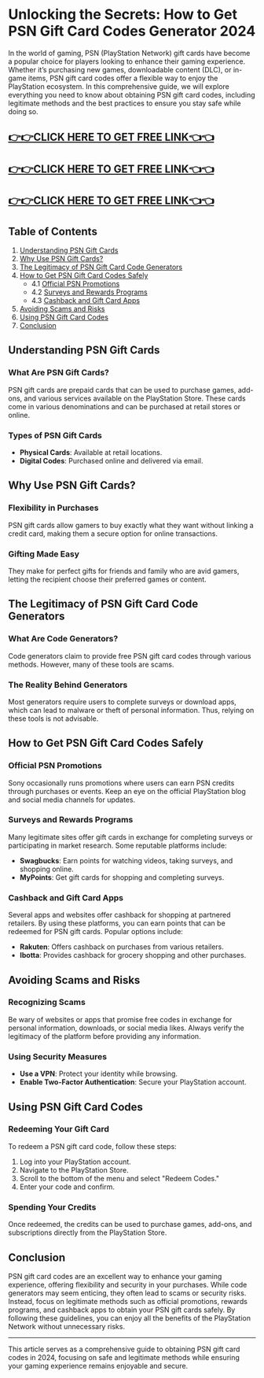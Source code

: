 # Unlocking the Secrets: How to Get PSN Gift Card Codes Generator 2024

In the world of gaming, PSN (PlayStation Network) gift cards have become a popular choice for players looking to enhance their gaming experience. Whether it’s purchasing new games, downloadable content (DLC), or in-game items, PSN gift card codes offer a flexible way to enjoy the PlayStation ecosystem. In this comprehensive guide, we will explore everything you need to know about obtaining PSN gift card codes, including legitimate methods and the best practices to ensure you stay safe while doing so.

[👉👉CLICK HERE TO GET FREE LINK👈👈](https://todaylink.site/freegiftcard/)
--
[👉👉CLICK HERE TO GET FREE LINK👈👈](https://todaylink.site/freegiftcard/)
--
[👉👉CLICK HERE TO GET FREE LINK👈👈](https://todaylink.site/freegiftcard/)
--



## Table of Contents

1. [Understanding PSN Gift Cards](#understanding-psn-gift-cards)
2. [Why Use PSN Gift Cards?](#why-use-psn-gift-cards)
3. [The Legitimacy of PSN Gift Card Code Generators](#the-legitimacy-of-psn-gift-card-code-generators)
4. [How to Get PSN Gift Card Codes Safely](#how-to-get-psn-gift-card-codes-safely)
   - 4.1 [Official PSN Promotions](#official-psn-promotions)
   - 4.2 [Surveys and Rewards Programs](#surveys-and-rewards-programs)
   - 4.3 [Cashback and Gift Card Apps](#cashback-and-gift-card-apps)
5. [Avoiding Scams and Risks](#avoiding-scams-and-risks)
6. [Using PSN Gift Card Codes](#using-psn-gift-card-codes)
7. [Conclusion](#conclusion)

## Understanding PSN Gift Cards

### What Are PSN Gift Cards?

PSN gift cards are prepaid cards that can be used to purchase games, add-ons, and various services available on the PlayStation Store. These cards come in various denominations and can be purchased at retail stores or online.

### Types of PSN Gift Cards

- **Physical Cards**: Available at retail locations.
- **Digital Codes**: Purchased online and delivered via email.

## Why Use PSN Gift Cards?

### Flexibility in Purchases

PSN gift cards allow gamers to buy exactly what they want without linking a credit card, making them a secure option for online transactions.

### Gifting Made Easy

They make for perfect gifts for friends and family who are avid gamers, letting the recipient choose their preferred games or content.

## The Legitimacy of PSN Gift Card Code Generators

### What Are Code Generators?

Code generators claim to provide free PSN gift card codes through various methods. However, many of these tools are scams. 

### The Reality Behind Generators

Most generators require users to complete surveys or download apps, which can lead to malware or theft of personal information. Thus, relying on these tools is not advisable.

## How to Get PSN Gift Card Codes Safely

### Official PSN Promotions

Sony occasionally runs promotions where users can earn PSN credits through purchases or events. Keep an eye on the official PlayStation blog and social media channels for updates.

### Surveys and Rewards Programs

Many legitimate sites offer gift cards in exchange for completing surveys or participating in market research. Some reputable platforms include:

- **Swagbucks**: Earn points for watching videos, taking surveys, and shopping online.
- **MyPoints**: Get gift cards for shopping and completing surveys.

### Cashback and Gift Card Apps

Several apps and websites offer cashback for shopping at partnered retailers. By using these platforms, you can earn points that can be redeemed for PSN gift cards. Popular options include:

- **Rakuten**: Offers cashback on purchases from various retailers.
- **Ibotta**: Provides cashback for grocery shopping and other purchases.

## Avoiding Scams and Risks

### Recognizing Scams

Be wary of websites or apps that promise free codes in exchange for personal information, downloads, or social media likes. Always verify the legitimacy of the platform before providing any information.

### Using Security Measures

- **Use a VPN**: Protect your identity while browsing.
- **Enable Two-Factor Authentication**: Secure your PlayStation account.

## Using PSN Gift Card Codes

### Redeeming Your Gift Card

To redeem a PSN gift card code, follow these steps:

1. Log into your PlayStation account.
2. Navigate to the PlayStation Store.
3. Scroll to the bottom of the menu and select "Redeem Codes."
4. Enter your code and confirm.

### Spending Your Credits

Once redeemed, the credits can be used to purchase games, add-ons, and subscriptions directly from the PlayStation Store.

## Conclusion

PSN gift card codes are an excellent way to enhance your gaming experience, offering flexibility and security in your purchases. While code generators may seem enticing, they often lead to scams or security risks. Instead, focus on legitimate methods such as official promotions, rewards programs, and cashback apps to obtain your PSN gift cards safely. By following these guidelines, you can enjoy all the benefits of the PlayStation Network without unnecessary risks.

---

This article serves as a comprehensive guide to obtaining PSN gift card codes in 2024, focusing on safe and legitimate methods while ensuring your gaming experience remains enjoyable and secure.

